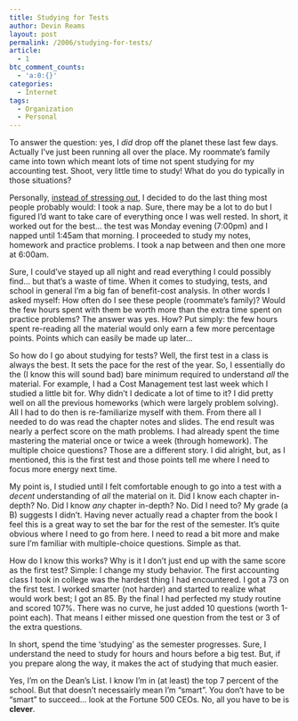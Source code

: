 ```yaml
---
title: Studying for Tests
author: Devin Reams
layout: post
permalink: /2006/studying-for-tests/
article:
  - 1
btc_comment_counts:
  - 'a:0:{}'
categories:
  - Internet
tags:
  - Organization
  - Personal
---
```

To answer the question: yes, I *did* drop off the planet these last few days. Actually I&#8217;ve just been running all over the place. My roommate&#8217;s family came into town which meant lots of time not spent studying for my accounting test. Shoot, very little time to study! What do you do typically in those situations?

Personally, [instead of stressing out][1], I decided to do the last thing most people probably would: I took a nap. Sure, there may be a lot to do but I figured I&#8217;d want to take care of everything once I was well rested. In short, it worked out for the best&#8230; the test was Monday evening (7:00pm) and I napped until 1:45am that morning. I proceeded to study my notes, homework and practice problems. I took a nap between and then one more at 6:00am.

Sure, I could&#8217;ve stayed up all night and read everything I could possibly find&#8230; but that&#8217;s a waste of time. When it comes to studying, tests, and school in general I&#8217;m a big fan of benefit-cost analysis. In other words I asked myself: How often do I see these people (roommate&#8217;s family)? Would the few hours spent with them be worth more than the extra time spent on practice problems? The answer was yes. How? Put simply: the few hours spent re-reading all the material would only earn a few more percentage points. Points which can easily be made up later&#8230;

So how do I go about studying for tests? Well, the first test in a class is always the best. It sets the pace for the rest of the year. So, I essentially do the (I know this will sound bad) bare minimum required to understand <span style="font-style: italic">all</span> the material. For example, I had a Cost Management test last week which I studied a little bit for. Why didn&#8217;t I dedicate a lot of time to it? I did pretty well on all the previous homeworks (which were largely problem solving). All I had to do then is re-familiarize myself with them. From there all I needed to do was read the chapter notes and slides. The end result was nearly a perfect score on the math problems. I had already spent the time mastering the material once or twice a week (through homework). The multiple choice questions? Those are a different story. I did alright, but, as I mentioned, this is the first test and those points tell me where I need to focus more energy next time.

My point is, I studied until I felt comfortable enough to go into a test with a *decent* understanding of <span style="font-style: italic">all</span> the material on it. Did I know each chapter in-depth? No. Did I know <span style="font-style: italic">any</span> chapter in-depth? No. Did I need to? My grade (a B) suggests I didn&#8217;t. Having never actually read a chapter from the book I feel this is a great way to set the bar for the rest of the semester. It&#8217;s quite obvious where I need to go from here. I need to read a bit more and make sure I&#8217;m familiar with multiple-choice questions. Simple as that.

How do I know this works? Why is it I don&#8217;t just end up with the same score as the first test? Simple: I change my study behavior. The first accounting class I took in college was the hardest thing I had encountered. I got a 73 on the first test. I worked smarter (not harder) and started to realize what would work best; I got an 85. By the final I had perfected my study routine and scored 107%. There was no curve, he just added 10 questions (worth 1-point each). That means I either missed one question from the test or 3 of the extra questions.

In short, spend the time &#8216;studying&#8217; as the semester progresses. Sure, I understand the need to study for hours and hours before a big test. But, if you prepare along the way, it makes the act of studying that much easier.

Yes, I&#8217;m on the Dean&#8217;s List. I know I&#8217;m in (at least) the top 7 percent of the school. But that doesn&#8217;t necessairly mean I&#8217;m &#8220;smart&#8221;. You don&#8217;t have to be &#8220;smart&#8221; to succeed&#8230; look at the Fortune 500 CEOs. No, all you have to be is <span style="font-weight: bold">clever</span>.

 [1]: http://devin.reams.me/2006/dealing-with-stress-proactive/